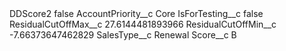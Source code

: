 <?xml version="1.0" encoding="UTF-8"?>
<CustomMetadata xmlns="http://soap.sforce.com/2006/04/metadata" xmlns:xsi="http://www.w3.org/2001/XMLSchema-instance" xmlns:xsd="http://www.w3.org/2001/XMLSchema">
    <label>DDScore2</label>
    <protected>false</protected>
    <values>
        <field>AccountPriority__c</field>
        <value xsi:type="xsd:string">Core</value>
    </values>
    <values>
        <field>IsForTesting__c</field>
        <value xsi:type="xsd:boolean">false</value>
    </values>
    <values>
        <field>ResidualCutOffMax__c</field>
        <value xsi:type="xsd:double">27.6144481893966</value>
    </values>
    <values>
        <field>ResidualCutOffMin__c</field>
        <value xsi:type="xsd:double">-7.66373647462829</value>
    </values>
    <values>
        <field>SalesType__c</field>
        <value xsi:type="xsd:string">Renewal</value>
    </values>
    <values>
        <field>Score__c</field>
        <value xsi:type="xsd:string">B</value>
    </values>
</CustomMetadata>
